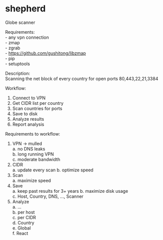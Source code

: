# shepherd
Globe scanner

Requirements:  
    - any vpn connection  
    - zmap  
    - zgrab  
    - https://github.com/gushitong/libzmap  
    - pip  
    - setuptools  

Description:  
Scanning the net block of every country for open ports 80,443,22,21,3384  

Workflow:  
1. Connect to VPN
2. Get CIDR list per country
3. Scan countries for ports
4. Save to disk
5. Analyze results
6. Report analysis

Requirements to workflow:
1. VPN -> mulled  
    a. no DNS leaks  
    b. long running VPN  
    c. moderate bandwidth
2. CIDR  
    a. update every scan
    b. optimize speed
3. Scan  
    a. maximize speed
4. Save  
    a. keep past results for 3+ years
    b. maximize disk usage  
    c. Host, Country, DNS, ..., Scanner  
5. Analyze  
    a. ...  
    b. per host  
    c. per CIDR  
    d. Country  
    e. Global  
    f. React

